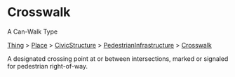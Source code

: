# Crosswalk

A Can-Walk Type

[Thing](https://schema.org/Thing) > [Place](https://schema.org/Place) > [CivicStructure](https://schema.org/CivicStructure) > [PedestrianInfrastructure](PedestrianInfrastructure) > [Crosswalk](Crosswalk)

A designated crossing point at or between intersections, marked or signaled for pedestrian right-of-way.